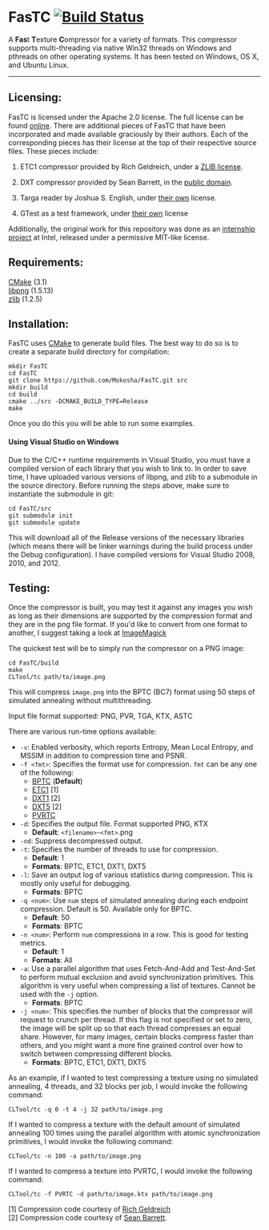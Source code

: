 FasTC [![Build Status](https://travis-ci.org/GammaUNC/FasTC.png)](https://travis-ci.org/GammaUNC/FasTC)
=======

A <b>Fas</b>t <b>T</b>exture <b>C</b>ompressor for a variety of formats. This compressor 
supports multi-threading via native Win32 threads on Windows and pthreads on other
operating systems. It has been tested on Windows, OS X, and Ubuntu Linux.

---

Licensing:
--------------

FasTC is licensed under the Apache 2.0 license. The full license can be found
[online](http://www.apache.org/licenses/LICENSE-2.0). There are additional pieces
of FasTC that have been incorporated and made available graciously by their authors.
Each of the corresponding pieces has their license at the top of their respective
source files. These pieces include:

1. ETC1 compressor provided by Rich Geldreich, under a
[ZLIB license](https://github.com/GammaUNC/FasTC/blob/master/ETCEncoder/src/rg_etc1.h#L56).

2. DXT compressor provided by Sean Barrett, in the
[public domain](https://github.com/nothings/stb/blob/master/stb_dxt.h#L20).

3. Targa reader by Joshua S. English, under
[their own](https://github.com/GammaUNC/FasTC/blob/master/IO/third_party/tga/targa.h#L6)
license.

4. GTest as a test framework, under
[their own](https://github.com/GammaUNC/FasTC/blob/master/GTest/LICENSE)
license

Additionally, the original work for this repository was done as an
[internship project](http://software.intel.com/en-us/vcsource/samples/fast-texture-compression)
at Intel, released under a permissive MIT-like license.

Requirements:
--------------

[CMake](http://www.cmake.org) (3.1) <br>
[libpng](http://www.libpng.org/pub/png/libpng.html) (1.5.13) <br>
[zlib](http://www.zlib.net) (1.2.5)

Installation:
--------------

FasTC uses [CMake](http://www.cmake.org/) to generate build files. The best way to do so is to
create a separate build directory for compilation:

    mkdir FasTC
    cd FasTC
    git clone https://github.com/Mokosha/FasTC.git src
    mkdir build
    cd build
    cmake ../src -DCMAKE_BUILD_TYPE=Release
    make

Once you do this you will be able to run some examples.

#### Using Visual Studio on Windows ####
Due to the C/C++ runtime requirements in Visual Studio, you must have a compiled version of 
each library that you wish to link to. In order to save time, I have uploaded various versions
of libpng, and zlib to a submodule in the source directory. Before running the steps above,
make sure to instantiate the submodule in git:

    cd FasTC/src
    git submodule init
    git submodule update

This will download all of the Release versions of the necessary libraries (which means there will
be linker warnings during the build process under the Debug configuration). I have compiled
versions for Visual Studio 2008, 2010, and 2012.

Testing:
--------------

Once the compressor is built, you may test it against any images you wish as long as their dimensions
are supported by the compression format and they are in the png file format. If you'd like to convert
from one format to another, I suggest taking a look at [ImageMagick](http://www.imagemagick.org/script/index.php)

The quickest test will be to simply run the compressor on a PNG image:

    cd FasTC/build
    make
    CLTool/tc path/to/image.png
    
This will compress `image.png` into the BPTC (BC7) format using 50 steps of simulated annealing without
multithreading.

Input file format supported: PNG, PVR, TGA, KTX, ASTC

There are various run-time options available:

* `-v`: Enabled verbosity, which reports Entropy, Mean Local Entropy, and MSSIM in addition to 
compression time and PSNR.
* `-f <fmt>`: Specifies the format use for compression. `fmt` can be any one of the following:
  * [BPTC](http://www.opengl.org/registry/specs/ARB/texture_compression_bptc.txt) (**Default**)
  * [ETC1](http://www.khronos.org/registry/gles/extensions/OES/OES_compressed_ETC1_RGB8_texture.txt) [1]
  * [DXT1](http://www.opengl.org/registry/specs/EXT/texture_compression_s3tc.txt) [2]
  * [DXT5](http://www.opengl.org/registry/specs/EXT/texture_compression_s3tc.txt) [2]
  * [PVRTC](http://web.onetel.net.uk/~simonnihal/assorted3d/fenney03texcomp.pdf)
* `-d`: Specifies the output file. Format supported PNG, KTX
  * **Default**: `<filename>`-`<fmt>`.png
* `-nd`: Suppress decompressed output.
* `-t`: Specifies the number of threads to use for compression.
  * **Default**: 1
  * **Formats**: BPTC, ETC1, DXT1, DXT5
* `-l`: Save an output log of various statistics during compression. This is mostly only useful for
debugging.
  * **Formats**: BPTC
* `-q <num>`: Use `num` steps of simulated annealing during each endpoint compression. Default is 50.
Available only for BPTC.
  * **Default**: 50
  * **Formats**: BPTC
* `-n <num>`: Perform `num` compressions in a row. This is good for testing metrics.
  * **Default**: 1
  * **Formats**: All
* `-a`: Use a parallel algorithm that uses Fetch-And-Add and Test-And-Set to perform mutual exclusion
and avoid synchronization primitives. This algorithm is very useful when compressing a list of textures.
Cannot be used with the `-j` option.
  * **Formats**: BPTC
* `-j <num>`: This specifies the number of blocks that the compressor will request to crunch per thread. If this
flag is not specified or set to zero, the image will be split up so that each thread compresses an
equal share. However, for many images, certain blocks compress faster than others, and you might want
a more fine grained control over how to switch between compressing different blocks.
  * **Formats**: BPTC, ETC1, DXT1, DXT5

As an example, if I wanted to test compressing a texture using no simulated annealing, 4 threads, and 32 blocks per job,
I would invoke the following command:

    CLTool/tc -q 0 -t 4 -j 32 path/to/image.png

If I wanted to compress a texture with the default amount of simulated annealing 100 times using the parallel algorithm
with atomic synchronization primitives, I would invoke the following command:

    CLTool/tc -n 100 -a path/to/image.png

If I wanted to compress a texture into PVRTC, I would invoke the following command:

    CLTool/tc -f PVRTC -d path/to/image.ktx path/to/image.png

[1] Compression code courtesy of [Rich Geldreich](https://code.google.com/p/rg-etc1/) <br>
[2] Compression code courtesy of [Sean Barrett](https://github.com/nothings/stb/blob/master/stb_dxt.h).
